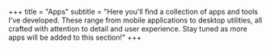 +++
title = "Apps"
subtitle = "Here you'll find a collection of apps and tools I've developed. These range from mobile applications to desktop utilities, all crafted with attention to detail and user experience. Stay tuned as more apps will be added to this section!"
+++ 